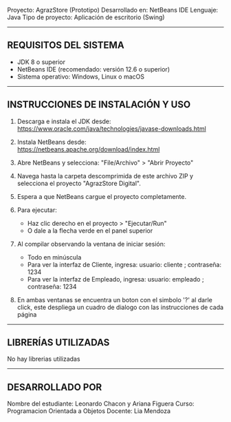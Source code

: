 Proyecto: AgrazStore (Prototipo)
Desarrollado en: NetBeans IDE
Lenguaje: Java
Tipo de proyecto: Aplicación de escritorio (Swing)

----------------------------------------
REQUISITOS DEL SISTEMA
----------------------------------------
- JDK 8 o superior
- NetBeans IDE (recomendado: versión 12.6 o superior)
- Sistema operativo: Windows, Linux o macOS

----------------------------------------
INSTRUCCIONES DE INSTALACIÓN Y USO
----------------------------------------

1. Descarga e instala el JDK desde:
   https://www.oracle.com/java/technologies/javase-downloads.html

2. Instala NetBeans desde:
   https://netbeans.apache.org/download/index.html

3. Abre NetBeans y selecciona:
   "File/Archivo" > "Abrir Proyecto"

4. Navega hasta la carpeta descomprimida de este archivo ZIP
   y selecciona el proyecto "AgrazStore Digital".

5. Espera a que NetBeans cargue el proyecto completamente.

6. Para ejecutar:
   - Haz clic derecho en el proyecto > "Ejecutar/Run"
   - O dale a la flecha verde en el panel superior

7. Al compilar observando la ventana de iniciar sesión:
   - Todo en minúscula
   - Para ver la interfaz de Cliente, ingresa: 
	usuario: cliente  ; contraseña: 1234
   - Para ver la interfaz de Empleado, ingresa: 
	usuario: empleado  ; contraseña: 1234

8. En ambas ventanas se encuentra un boton con el simbolo '?'
al darle click, este despliega un cuadro de dialogo con 
las instrucciones de cada página

----------------------------------------
LIBRERÍAS UTILIZADAS
----------------------------------------

No hay librerias utilizadas

----------------------------------------
DESARROLLADO POR
----------------------------------------

Nombre del estudiante: Leonardo Chacon y Ariana Figuera
Curso: Programacion Orientada a Objetos
Docente: Lia Mendoza
